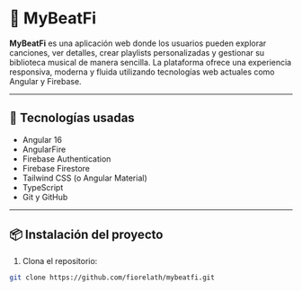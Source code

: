 # 🎵 MyBeatFi

**MyBeatFi** es una aplicación web donde los usuarios pueden explorar canciones, ver detalles, crear playlists personalizadas y gestionar su biblioteca musical de manera sencilla. La plataforma ofrece una experiencia responsiva, moderna y fluida utilizando tecnologías web actuales como Angular y Firebase.

---

## 🚀 Tecnologías usadas

- Angular 16
- AngularFire
- Firebase Authentication
- Firebase Firestore
- Tailwind CSS (o Angular Material)
- TypeScript
- Git y GitHub

---

## 📦 Instalación del proyecto

1. Clona el repositorio:

```bash
git clone https://github.com/fiorelath/mybeatfi.git
